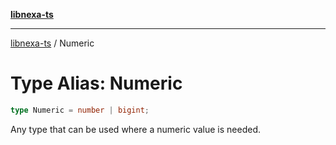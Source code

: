 [**libnexa-ts**](../index.md)

***

[libnexa-ts](../index.md) / Numeric

# Type Alias: Numeric

```ts
type Numeric = number | bigint;
```

Any type that can be used where a numeric value is needed.
